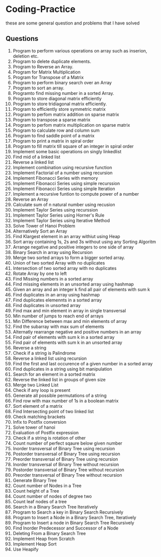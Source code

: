 # Coding-Practice
these are some general question and problems that I have solved

## Questions
1. Program to perform various operations on array such as inserion, deletion etc.
2. Program to delete duplicate elements.
3. Program to Reverse an Array.
4. Program for Matrix Multiplication
5. Program for Transpose of a Matrix
6. Program to perform binary search over an Array
7. Program to sort an array.
8. Programto find missing number in a sorted Array.
9. Program to store diagonal matrix efficiently
10. Program to store tridiagonal matrix efficiently.
11. Program to efficiently store symmetric matrix
12. Program to perfom matrix addition on sparse matrix
13. Program to transpose a sparse matrix
14. Program to perfom matrix multiplication on sparse matrix
15. Program to calculate row and column sum
16. Program to find saddle point of a matrix
17. Program to print a matrix in spiral order
18. Program to fill matrix till square of an integer in spiral order
19. Implement some basic operations on singly linkedlist
20. Find mid of a linked list
21. Reverse a linked list
22. Implement combination using recursive function
23. Implement Factorial of a number using recursion
24. Implement Fibonacci Series with memory
25. Implement Fibonacci Series using simple recurssion
26. Implement Fibonacci Series using simple Iteration
27. Implement a recursive funtion to compute power of a number
28. Reverse an Array
29. Calculate sum of n natural number using recusion
30. Implement Taylor Series using recurssion
31. Implement Taylor Series using Horner's Rule
32. Implement Taylor Series using Iterative Method
33. Solve Tower of Hanoi Problem
34. Alternatively Sort an Array
35. Find Klargest element in an array withiut using Heap
36. Sort array containing 1s, 2s and 3s without using any Sorting Algoritm
37. Arrange negative and positive integers to one side of array
38. Binary Search in array using Recursion
39. Merge two sorted arrays to form a bigger sorted array.
40. Union of two sorted Array with no duplicates
41. Intersection of two sorted array with no duplicates
42. Rotate Array by one to left
43. Find Missing numbers in a sorted array
44. Find missing elements in an unsorted array using hashmap
45. Given an array and an integer k find all pair of elements with sum k
46. Find duplicates in an array using hashmap
47. Find duplicates elemennts in a sorted array
48. Find duplicates in unsorted array
49. Find max and min element in array in single transversal
50. Min number of jumps to reach end of arrays
51. Min Difference between max and min elements of array
52. Find the subarray with max sum of elements
53. Alternatly rearrange negative and positive numbers in an array
54. Find pair of elements with sum k in a sorted array
55. Find pair of elements with sum k in an unsorted array
56. Reverse a string
57. Check if a string is Palindrome
58. Reverse a linked list using recursion
59. Find the first and last occurence of a given number in a sorted array
60. Find duplicates in a string using bit manipulation
61. Search for an element in a sorted  matrix
62. Reverse the linked list in groups of given size
63. Merge two Linked List
64. Check if any loop is present
65. Generate all possible permutations of a string
66. Find row with max number of 1s in a boolean matrix
67. Sort element of a matrix
68. Find Intersecting point of two linked list
69. Check matching brackets
70. Infix to Postfix conversion
71. Solve tower of hanoi
72. Evaluation of Postfix expression
73. Check if a string is rotation of other
74. Count number of perfect sqaure below given number
75. Inorder transversal of Binary Tree using recursion
76. Postorder transversal of Binary Tree using recursion
77. Preorder transversal of Binary Tree using recursion
78. Inorder transversal of Binary Tree without recursion
79. Postorder transversal of Binary Tree without recursion
80. Preorder transversal of Binary Tree without recursion
81. Generate Binary Tree
82. Count number of Nodes in a Tree
83. Count height of a Tree
84. Count number of nodes of degree two
85. Count leaf nodes of a tree
86. Search in a Binary Search Tree Iteratively
87. Program to Search a key in Binary Search Recursively
88. Program to Insert a Node in a Binary Search Tree, Iteratively
89. Program to Insert a node in Binary Search Tree Recursively
90. Find Inorder Predecessor and Successor of a Node
91. Deleting From a Binary Search Tree
92. Implement Heap from Scratch
93. Implement Heap Sort
94. Use Heapify
